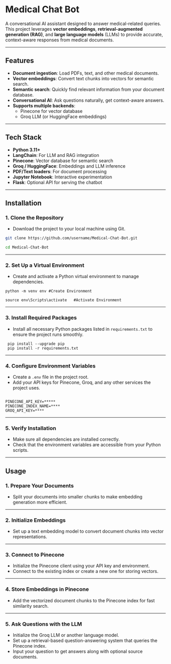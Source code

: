 # Medical Chat Bot

A conversational AI assistant designed to answer medical-related queries. This project leverages **vector embeddings**, **retrieval-augmented generation (RAG)**, and **large language models** (LLMs) to provide accurate, context-aware responses from medical documents.

---

## Features

- **Document ingestion**: Load PDFs, text, and other medical documents.
- **Vector embeddings**: Convert text chunks into vectors for semantic search.
- **Semantic search**: Quickly find relevant information from your document database.
- **Conversational AI**: Ask questions naturally, get context-aware answers.
- **Supports multiple backends**: 
  - Pinecone for vector database
  - Groq LLM (or HuggingFace embeddings)

---

## Tech Stack

- **Python 3.11+**
- **LangChain**: For LLM and RAG integration
- **Pinecone**: Vector database for semantic search
- **Groq / HuggingFace**: Embeddings and LLM inference
- **PDF/Text loaders**: For document processing
- **Jupyter Notebook**: Interactive experimentation
- **Flask**: Optional API for serving the chatbot

---


## Installation

### 1. Clone the Repository
- Download the project to your local machine using Git.
```bash
git clone https://github.com/username/Medical-Chat-Bot.git

cd Medical-Chat-Bot
```

---

### 2. Set Up a Virtual Environment
- Create and activate a Python virtual environment to manage dependencies.
```
python -m venv env #Create Environment

source env\Scripts\activate   #Activate Environment
```
 
---

### 3. Install Required Packages
- Install all necessary Python packages listed in `requirements.txt` to ensure the project runs smoothly.
```
 pip install --upgrade pip
 pip install -r requirements.txt
```
---

### 4. Configure Environment Variables
- Create a `.env` file in the project root.
- Add your API keys for Pinecone, Groq, and any other services the project uses.
```
  
PINECONE_API_KEY=*****
PINECONE_INDEX_NAME=****
GROQ_API_KEY=****
```
---

### 5. Verify Installation
- Make sure all dependencies are installed correctly.
- Check that the environment variables are accessible from your Python scripts.

---
## Usage

### 1. Prepare Your Documents
- Split your documents into smaller chunks to make embedding generation more efficient.

---

### 2. Initialize Embeddings
- Set up a text embedding model to convert document chunks into vector representations.

---

### 3. Connect to Pinecone
- Initialize the Pinecone client using your API key and environment.
- Connect to the existing index or create a new one for storing vectors.

---

### 4. Store Embeddings in Pinecone
- Add the vectorized document chunks to the Pinecone index for fast similarity search.

---

### 5. Ask Questions with the LLM
- Initialize the Groq LLM or another language model.
- Set up a retrieval-based question-answering system that queries the Pinecone index.
- Input your question to get answers along with optional source documents.



